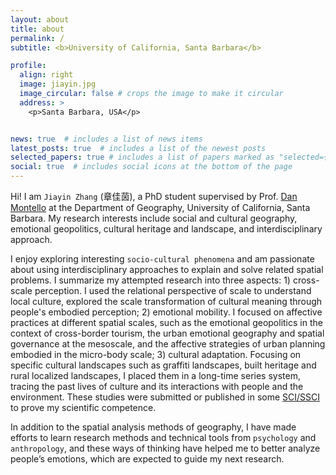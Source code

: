 ```yaml
---
layout: about
title: about
permalink: /
subtitle: <b>University of California, Santa Barbara</b>

profile:
  align: right
  image: jiayin.jpg
  image_circular: false # crops the image to make it circular
  address: >
    <p>Santa Barbara, USA</p>


news: true  # includes a list of news items
latest_posts: true  # includes a list of the newest posts
selected_papers: true # includes a list of papers marked as "selected={true}"
social: true  # includes social icons at the bottom of the page
---
```

Hi! I am `Jiayin Zhang` (章佳茵), a PhD student supervised by Prof. [Dan Montello](https://www.geog.ucsb.edu/people/faculty/dan-montello) at the Department of Geography, University of California, Santa Barbara. My research interests include social and cultural geography, emotional geopolitics, cultural heritage and landscape, and interdisciplinary approach.

I enjoy exploring interesting `socio-cultural phenomena` and am passionate about using interdisciplinary approaches to explain and solve related spatial problems. I summarize my attempted research into three aspects: 1) cross-scale perception. I used the relational perspective of scale to understand local culture, explored the scale transformation of cultural meaning through people's embodied perception; 2) emotional mobility. I focused on affective practices at different spatial scales, such as the emotional geopolitics in the context of cross-border tourism, the urban emotional geography and spatial governance at the mesoscale, and the affective strategies of urban planning embodied in the micro-body scale; 3) cultural adaptation. Focusing on specific cultural landscapes such as graffiti landscapes, built heritage and rural localized landscapes, I placed them in a long-time series system, tracing the past lives of culture and its interactions with people and the environment. These studies were submitted or published in some [SCI/SSCI](https://jerrinez.github.io/publications/) to prove my scientific competence.

In addition to the spatial analysis methods of geography, I have made efforts to learn research methods and technical tools from `psychology` and `anthropology`, and these ways of thinking have helped me to better analyze people’s emotions, which are expected to guide my next research.
